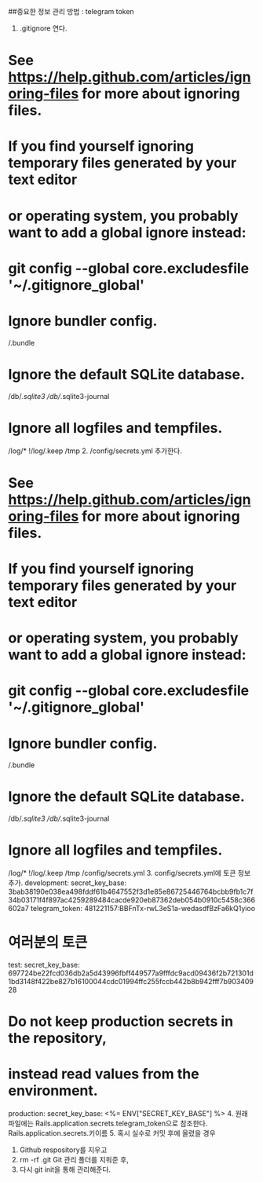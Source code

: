 ##중요한 정보 관리 방법 : telegram token
1. .gitignore 연다.
# See https://help.github.com/articles/ignoring-files for more about ignoring files.
#
# If you find yourself ignoring temporary files generated by your text editor
# or operating system, you probably want to add a global ignore instead:
#   git config --global core.excludesfile '~/.gitignore_global'

# Ignore bundler config.
/.bundle

# Ignore the default SQLite database.
/db/*.sqlite3
/db/*.sqlite3-journal

# Ignore all logfiles and tempfiles.
/log/*
!/log/.keep
/tmp
2. /config/secrets.yml 추가한다.
# See https://help.github.com/articles/ignoring-files for more about ignoring files.
#
# If you find yourself ignoring temporary files generated by your text editor
# or operating system, you probably want to add a global ignore instead:
#   git config --global core.excludesfile '~/.gitignore_global'

# Ignore bundler config.
/.bundle

# Ignore the default SQLite database.
/db/*.sqlite3
/db/*.sqlite3-journal

# Ignore all logfiles and tempfiles.
/log/*
!/log/.keep
/tmp
/config/secrets.yml
3. config/secrets.yml에 토큰 정보 추가.
development:
  secret_key_base: 3bab38190e038ea498fddf61b4647552f3d1e85e86725446764bcbb9fb1c7f34b03171f4f897ac4259289484cacde920eb87362deb054b0910c5458c366602a7
  telegram_token: 481221157:BBFnTx-rwL3eS1a-wedasdfBzFa6kQ1yioo
  # 여러분의 토큰

test:
  secret_key_base: 697724be22fcd036db2a5d43996fbff449577a9fffdc9acd09436f2b721301d1bd3148f422be827b16100044cdc01994ffc255fccb442b8b942fff7b90340928

# Do not keep production secrets in the repository,
# instead read values from the environment.
production:
  secret_key_base: <%= ENV["SECRET_KEY_BASE"] %>
4. 원래 파일에는 Rails.application.secrets.telegram_token으로 참조한다.
Rails.application.secrets.키이름
5. 혹시 실수로 커밋 후에 올렸을 경우
1. Github respository를 지우고
2. rm -rf .git Git 관리 폴더를 지워준 후,
3. 다시 git init을 통해 관리해준다.
